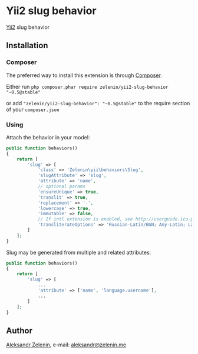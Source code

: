 # Yii2 slug behavior

[Yii2](http://www.yiiframework.com) slug behavior

## Installation

### Composer

The preferred way to install this extension is through [Composer](http://getcomposer.org/).

Either run ```php composer.phar require zelenin/yii2-slug-behavior "~0.5@stable"```

or add ```"zelenin/yii2-slug-behavior": "~0.5@stable"``` to the require section of your ```composer.json```

### Using

Attach the behavior in your model:

```php
public function behaviors()
{
    return [
        'slug' => [
            'class' => 'Zelenin\yii\behaviors\Slug',
            'slugAttribute' => 'slug',
            'attribute' => 'name',
            // optional params
            'ensureUnique' => true,
            'translit' => true,
            'replacement' => '-',
            'lowercase' => true,
            'immutable' => false,
            // If intl extension is enabled, see http://userguide.icu-project.org/transforms/general. 
            'transliterateOptions' => 'Russian-Latin/BGN; Any-Latin; Latin-ASCII; NFD; [:Nonspacing Mark:] Remove; NFC;'
        ]
    ];
}
```

Slug may be generated from multiple and related attributes:

```php
public function behaviors()
{
    return [
        'slug' => [
            ...
            'attribute' => ['name', 'language.username'],
            ...
        ]
    ];
}
```

## Author

[Aleksandr Zelenin](https://github.com/zelenin/), e-mail: [aleksandr@zelenin.me](mailto:aleksandr@zelenin.me)
